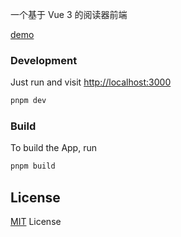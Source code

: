 一个基于 Vue 3 的阅读器前端

[demo](http://150.158.146.193:3000)

### Development

Just run and visit <http://localhost:3000>

```bash
pnpm dev
```

### Build

To build the App, run

```bash
pnpm build
```

## License

[MIT](./LICENSE) License
